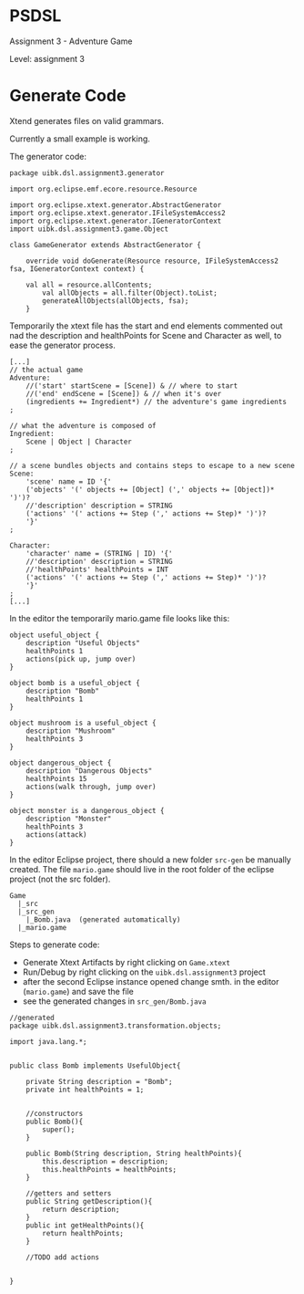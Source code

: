 # PSDSL
Assignment 3 - Adventure Game

Level: assignment 3

# Generate Code

Xtend generates files on valid grammars.

Currently a small example is working.

The generator code:


```
package uibk.dsl.assignment3.generator

import org.eclipse.emf.ecore.resource.Resource

import org.eclipse.xtext.generator.AbstractGenerator
import org.eclipse.xtext.generator.IFileSystemAccess2
import org.eclipse.xtext.generator.IGeneratorContext
import uibk.dsl.assignment3.game.Object

class GameGenerator extends AbstractGenerator {

	override void doGenerate(Resource resource, IFileSystemAccess2 fsa, IGeneratorContext context) {

    val all = resource.allContents;
		val allObjects = all.filter(Object).toList;
		generateAllObjects(allObjects, fsa);
	}
```

Temporarily the xtext file has the start and end elements commented out nad the description and healthPoints for Scene and Character as well, to ease the generator process.

```
[...]
// the actual game
Adventure:
	//('start' startScene = [Scene]) & // where to start
	//('end' endScene = [Scene]) & // when it's over
	(ingredients += Ingredient*) // the adventure's game ingredients
;

// what the adventure is composed of
Ingredient:
	Scene | Object | Character
;

// a scene bundles objects and contains steps to escape to a new scene
Scene:
	'scene' name = ID '{'
	('objects' '(' objects += [Object] (',' objects += [Object])* ')')?
	//'description' description = STRING
	('actions' '(' actions += Step (',' actions += Step)* ')')?
	'}'
;

Character:
	'character' name = (STRING | ID) '{'
	//'description' description = STRING
	//'healthPoints' healthPoints = INT
	('actions' '(' actions += Step (',' actions += Step)* ')')?
	'}'
;
[...]
```

In the editor the temporarily mario.game file looks like this:

```
object useful_object {
	description "Useful Objects"
	healthPoints 1
	actions(pick up, jump over)
}

object bomb is a useful_object {
	description "Bomb"
	healthPoints 1
}                 

object mushroom is a useful_object {
	description "Mushroom"
	healthPoints 3
}

object dangerous_object {
	description "Dangerous Objects"
	healthPoints 15
	actions(walk through, jump over)
}

object monster is a dangerous_object {
	description "Monster"
	healthPoints 3
	actions(attack)
}
```

In the editor Eclipse project, there should a new folder `src-gen` be manually created. The file `mario.game` should live in the root folder of the eclipse project (not the src folder).

```
Game
  |_src
  |_src_gen
    |_Bomb.java  (generated automatically)
  |_mario.game
```

Steps to generate code:
* Generate Xtext Artifacts by right clicking on `Game.xtext`
* Run/Debug by right clicking on the `uibk.dsl.assignment3` project
* after the second Eclipse instance opened change smth. in the editor (`mario.game`) and save the file
* see the generated changes in `src_gen/Bomb.java`


```
//generated
package uibk.dsl.assignment3.transformation.objects;

import java.lang.*;


public class Bomb implements UsefulObject{

	private String description = "Bomb";
	private int healthPoints = 1;


	//constructors
	public Bomb(){
		super();
	}

	public Bomb(String description, String healthPoints){
		this.description = description;
		this.healthPoints = healthPoints;
	}

	//getters and setters
	public String getDescription(){
		return description;
	}
	public int getHealthPoints(){
		return healthPoints;
	}

	//TODO add actions


}
```
